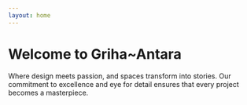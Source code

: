```yaml
---
layout: home
---
```


# Welcome to Griha~Antara

Where design meets passion, and spaces transform into stories. Our commitment to excellence and eye for detail ensures that every project becomes a masterpiece.
